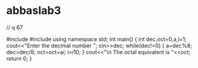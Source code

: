 # abbaslab3
// q 67 


#include <iostream>
#include<cmath>
using namespace std;
int main() 
{
    int dec,oct=0,a,i=1;
    cout<<"Enter the decimal number ";
    cin>>dec;
    while(dec!=0)
    {
    	a=dec%8;
    	dec=dec/8;
    	oct=oct+a*i;
    	i=i*10;
    } 
    cout<<"\n The octal equivalent is "<<oct;
	  return 0;
}
